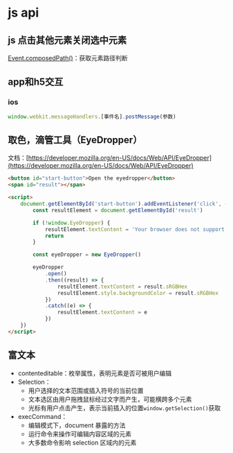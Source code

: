 # js api

## js 点击其他元素关闭选中元素

[Event.composedPath()](https://developer.mozilla.org/en-US/docs/Web/API/Event/composedPath)：获取元素路径判断

## app和h5交互
### ios
```javascript
window.webkit.messageHandlers.[事件名].postMessage(参数)
```

## 取色，滴管工具（EyeDropper）

文档：[https://developer.mozilla.org/en-US/docs/Web/API/EyeDropper](https://developer.mozilla.org/en-US/docs/Web/API/EyeDropper)

```html
<button id="start-button">Open the eyedropper</button>
<span id="result"></span>

<script>
	document.getElementById('start-button').addEventListener('click', () => {
		const resultElement = document.getElementById('result')

		if (!window.EyeDropper) {
			resultElement.textContent = 'Your browser does not support the EyeDropper API'
			return
		}

		const eyeDropper = new EyeDropper()

		eyeDropper
			.open()
			.then((result) => {
				resultElement.textContent = result.sRGBHex
				resultElement.style.backgroundColor = result.sRGBHex
			})
			.catch((e) => {
				resultElement.textContent = e
			})
	})
</script>
```

## 富文本

- contenteditable：枚举属性，表明元素是否可被用户编辑
- Selection：
  - 用户选择的文本范围或插入符号的当前位置
  - 文本选区由用户拖拽鼠标经过文字而产生，可能横跨多个元素
  - 光标有用户点击产生，表示当前插入的位置`window.getSelection()`获取
- execCommand：
  - 编辑模式下，document 暴露的方法
  - 运行命令来操作可编辑内容区域的元素
  - 大多数命令影响 selection 区域内的元素
